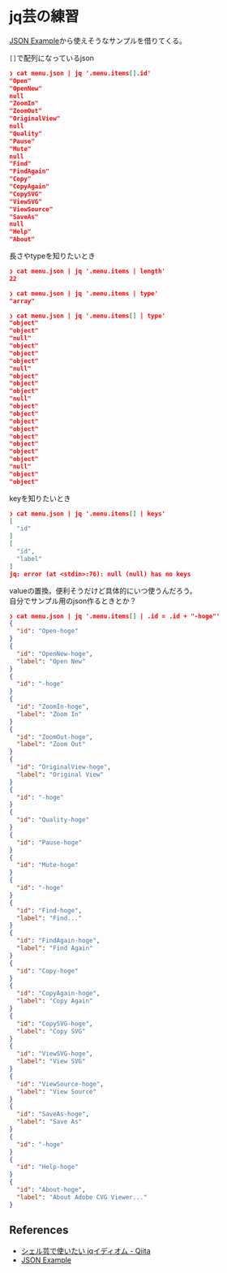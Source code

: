 # jq芸の練習

[JSON Example](https://json.org/example.html)から使えそうなサンプルを借りてくる。

`[]`で配列になっているjson

```json
❯ cat menu.json | jq '.menu.items[].id'
"Open"
"OpenNew"
null
"ZoomIn"
"ZoomOut"
"OriginalView"
null
"Quality"
"Pause"
"Mute"
null
"Find"
"FindAgain"
"Copy"
"CopyAgain"
"CopySVG"
"ViewSVG"
"ViewSource"
"SaveAs"
null
"Help"
"About"
```

長さやtypeを知りたいとき

```json
❯ cat menu.json | jq '.menu.items | length'
22

❯ cat menu.json | jq '.menu.items | type'
"array"

❯ cat menu.json | jq '.menu.items[] | type'
"object"
"object"
"null"
"object"
"object"
"object"
"null"
"object"
"object"
"object"
"null"
"object"
"object"
"object"
"object"
"object"
"object"
"object"
"object"
"null"
"object"
"object"
```

keyを知りたいとき

```json
❯ cat menu.json | jq '.menu.items[] | keys'
[
  "id"
]
[
  "id",
  "label"
]
jq: error (at <stdin>:76): null (null) has no keys
```

valueの置換。便利そうだけど具体的にいつ使うんだろう。  
自分でサンプル用のjson作るときとか？

```json
❯ cat menu.json | jq '.menu.items[] | .id = .id + "-hoge"'
{
  "id": "Open-hoge"
}
{
  "id": "OpenNew-hoge",
  "label": "Open New"
}
{
  "id": "-hoge"
}
{
  "id": "ZoomIn-hoge",
  "label": "Zoom In"
}
{
  "id": "ZoomOut-hoge",
  "label": "Zoom Out"
}
{
  "id": "OriginalView-hoge",
  "label": "Original View"
}
{
  "id": "-hoge"
}
{
  "id": "Quality-hoge"
}
{
  "id": "Pause-hoge"
}
{
  "id": "Mute-hoge"
}
{
  "id": "-hoge"
}
{
  "id": "Find-hoge",
  "label": "Find..."
}
{
  "id": "FindAgain-hoge",
  "label": "Find Again"
}
{
  "id": "Copy-hoge"
}
{
  "id": "CopyAgain-hoge",
  "label": "Copy Again"
}
{
  "id": "CopySVG-hoge",
  "label": "Copy SVG"
}
{
  "id": "ViewSVG-hoge",
  "label": "View SVG"
}
{
  "id": "ViewSource-hoge",
  "label": "View Source"
}
{
  "id": "SaveAs-hoge",
  "label": "Save As"
}
{
  "id": "-hoge"
}
{
  "id": "Help-hoge"
}
{
  "id": "About-hoge",
  "label": "About Adobe CVG Viewer..."
}
```


## References
- [シェル芸で使いたい jqイディオム \- Qiita](https://qiita.com/nmrmsys/items/5b4a4bd2e3909db161b1)
- [JSON Example](https://json.org/example.html)